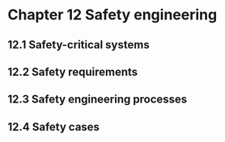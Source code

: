 # Chapter 12 Safety engineering


## 12.1 Safety-critical systems



## 12.2 Safety requirements



## 12.3 Safety engineering processes



## 12.4 Safety cases



